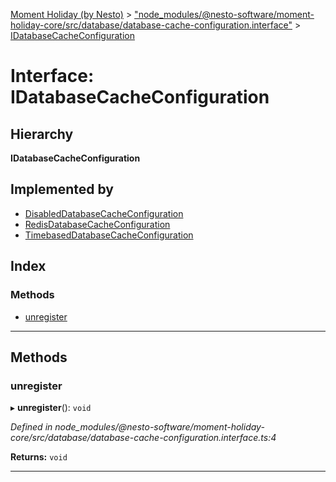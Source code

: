 [Moment Holiday (by Nesto)](../README.md) > ["node_modules/@nesto-software/moment-holiday-core/src/database/database-cache-configuration.interface"](../modules/_node_modules__nesto_software_moment_holiday_core_src_database_database_cache_configuration_interface_.md) > [IDatabaseCacheConfiguration](../interfaces/_node_modules__nesto_software_moment_holiday_core_src_database_database_cache_configuration_interface_.idatabasecacheconfiguration.md)

# Interface: IDatabaseCacheConfiguration

## Hierarchy

**IDatabaseCacheConfiguration**

## Implemented by

* [DisabledDatabaseCacheConfiguration](../classes/_node_modules__nesto_software_moment_holiday_core_src_database_disabled_database_cache_configuration_.disableddatabasecacheconfiguration.md)
* [RedisDatabaseCacheConfiguration](../classes/_node_modules__nesto_software_moment_holiday_core_src_database_redis_database_cache_configuration_.redisdatabasecacheconfiguration.md)
* [TimebasedDatabaseCacheConfiguration](../classes/_node_modules__nesto_software_moment_holiday_core_src_database_timebased_database_cache_configuration_.timebaseddatabasecacheconfiguration.md)

## Index

### Methods

* [unregister](_node_modules__nesto_software_moment_holiday_core_src_database_database_cache_configuration_interface_.idatabasecacheconfiguration.md#unregister)

---

## Methods

<a id="unregister"></a>

###  unregister

▸ **unregister**(): `void`

*Defined in node_modules/@nesto-software/moment-holiday-core/src/database/database-cache-configuration.interface.ts:4*

**Returns:** `void`

___

